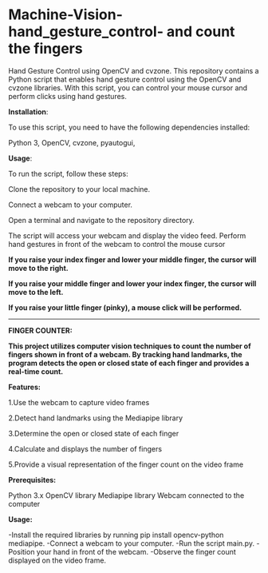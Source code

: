 # Machine-Vision-hand_gesture_control- and count the fingers


Hand Gesture Control using OpenCV and cvzone.
This repository contains a Python script that enables hand gesture control using the OpenCV and cvzone libraries. With this script, you can control your mouse cursor and perform clicks using hand gestures.

**Installation**:

To use this script, you need to have the following dependencies installed:

Python 3,
OpenCV,
cvzone,
pyautogui,

**Usage**:

To run the script, follow these steps:

Clone the repository to your local machine.

Connect a webcam to your computer.

Open a terminal and navigate to the repository directory.


The script will access your webcam and display the video feed.
Perform hand gestures in front of the webcam to control the mouse cursor

**If you raise your index finger and lower your middle finger, the cursor will move to the right.**

**If you raise your middle finger and lower your index finger, the cursor will move to the left.**

**If you raise your little finger (pinky), a mouse click will be performed.**


*******************************************************************************************************************
**FINGER COUNTER:**

**This project utilizes computer vision techniques to count the number of fingers shown in front of a webcam. By tracking hand landmarks, the program detects the open or closed state of each finger and provides a real-time count.**

**Features:**

1.Use the webcam to capture video frames

2.Detect hand landmarks using the Mediapipe library

3.Determine the open or closed state of each finger

4.Calculate and displays the number of fingers

5.Provide a visual representation of the finger count on the video frame


**Prerequisites:**

Python 3.x
OpenCV library
Mediapipe library
Webcam connected to the computer

**Usage:**

-Install the required libraries by running pip install opencv-python mediapipe.
-Connect a webcam to your computer.
-Run the script main.py.
-Position your hand in front of the webcam.
-Observe the finger count displayed on the video frame.



